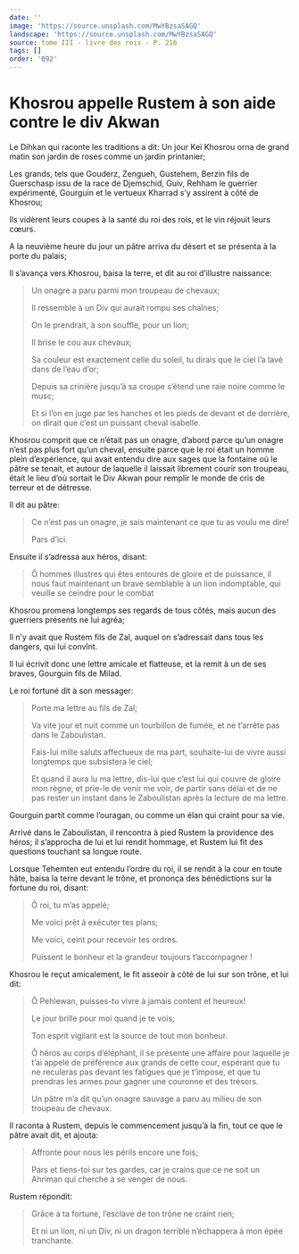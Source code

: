 ```yaml
---
date: ''
image: 'https://source.unsplash.com/MwYBzsaSAGQ'
landscape: 'https://source.unsplash.com/MwYBzsaSAGQ'
source: tome III - livre des rois - P. 216
tags: []
order: '092'
---
```


# Khosrou appelle Rustem à son aide contre le div Akwan

Le Dihkan qui raconte les traditions a dit: Un jour Keï Khosrou orna de grand matin son jardin de roses comme un jardin printanier;

Les grands, tels que Gouderz, Zengueh, Gustehem, Berzin fils de Guerschasp issu de la race de Djemschid, Guiv, Rehham le guerrier expérimenté, Gourguin et le vertueux Kharrad s’y assirent à côté de Khosrou;

Ils vidèrent leurs coupes à la santé du roi des rois, et le vin réjouit leurs cœurs.

A la neuvième heure du jour un pâtre arriva du désert et se présenta à la porte du palais;

Il s’avança vers Khosrou, baisa la terre, et dit au roi d’illustre naissance:

> Un onagre a paru parmi mon troupeau de chevaux;
>
> Il ressemble à un Div qui aurait rompu ses chaînes;
>
> On le prendrait, à son souffle, pour un lion;
>
> Il brise le cou aux chevaux;
>
> Sa couleur est exactement celle du soleil, tu dirais que le ciel l’a lavé dans de l’eau d’or;
>
> Depuis sa crinière jusqu’à sa croupe s’étend une raie noire comme le musc;
>
> Et si l’on en juge par les hanches et les pieds de devant et de derrière, on dirait que c’est un puissant cheval isabelle.

Khosrou comprit que ce n’était pas un onagre, d’abord parce qu’un onagre n’est pas plus fort qu’un cheval, ensuite parce que le roi était un homme plein d’expérience, qui avait entendu dire aux sages que la fontaine où le pâtre se tenait, et autour de laquelle il laissait librement courir son troupeau, était le lieu d’où sortait le Div Akwan pour remplir le monde de cris de terreur et de détresse.

Il dit au pâtre:

> Ce n’est pas un onagre, je sais maintenant ce que tu as voulu me dire!
>
> Pars d’ici.

Ensuite il s’adressa aux héros, disant:

> Ô hommes illustres qui êtes entourés de gloire et de puissance, il nous faut maintenant un brave semblable à un lion indomptable, qui veuille se ceindre pour le combat

Khosrou promena longtemps ses regards de tous côtés, mais aucun des guerriers présents ne lui agréa;

Il n’y avait que Rustem fils de Zal, auquel on s’adressait dans tous les dangers, qui lui convînt.

Il lui écrivit donc une lettre amicale et flatteuse, et la remit à un de ses braves, Gourguin fils de Milad.

Le roi fortuné dit à son messager:

> Porte ma lettre au fils de Zal;
>
> Va vite jour et nuit comme un tourbillon de fumée, et ne t’arrête pas dans le Zaboulistan.
>
> Fais-lui mille saluts affectueux de ma part, souhaite-lui de vivre aussi longtemps que subsistera le ciel;
>
> Et quand il aura lu ma lettre, dis-lui que c’est lui qui couvre de gloire mon règne, et prie-le de venir me voir, de partir sans délai et de ne pas rester un instant dans le Zaboulistan après la lecture de ma lettre.

Gourguin partit comme l’ouragan, ou comme un élan qui craint pour sa vie.

Arrivé dans le Zaboulistan, il rencontra à pied Rustem la providence des héros; il s’approcha de lui et lui rendit hommage, et Rustem lui fit des questions touchant sa longue route.

Lorsque Tehemten eut entendu l’ordre du roi, il se rendit à la cour en toute hâte, baisa la terre devant le trône, et prononça des bénédictions sur la fortune du roi, disant:

> Ô roi, tu m’as appelé;
>
> Me voici prêt à exécuter tes plans;
>
> Me voici, ceint pour recevoir tes ordres.
>
> Puissent le bonheur et la grandeur toujours t’accompagner !

Khosrou le reçut amicalement, le fit asseoir à côté de lui sur son trône, et lui dit:

> Ô Pehlewan, puisses-tu vivre à jamais content et heureux!
>
> Le jour brille pour moi quand je te vois;
>
> Ton esprit vigilant est la source de tout mon bonheur.
>
> Ô héros au corps d’éléphant, il se présente une affaire pour laquelle je t’ai appelé de préférence aux grands de cette cour, espérant que tu ne reculeras pas devant les fatigues que je t’impose, et que tu prendras les armes pour gagner une couronne et des trésors.
>
> Un pâtre m’a dit qu’un onagre sauvage a paru au milieu de son troupeau de chevaux.

Il raconta à Rustem, depuis le commencement jusqu’à la fin, tout ce que le pâtre avait dit, et ajouta:

> Affronte pour nous les périls encore une fois;
>
> Pars et tiens-toi sur tes gardes, car je crains que ce ne soit un Ahriman qui cherche à se venger de nous.

Rustem répondit:

> Grâce a ta fortune, l’esclave de ton trône ne craint rien;
>
> Et ni un lion, ni un Div, ni un dragon terrible n’échappera à mon épée tranchante.
